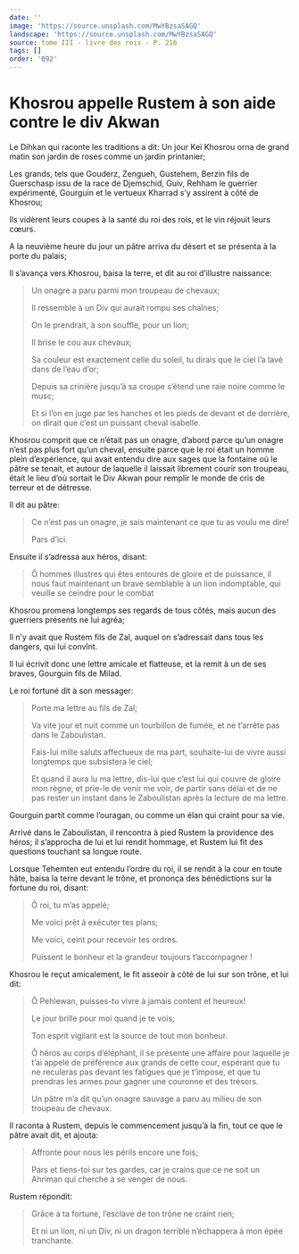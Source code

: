 ```yaml
---
date: ''
image: 'https://source.unsplash.com/MwYBzsaSAGQ'
landscape: 'https://source.unsplash.com/MwYBzsaSAGQ'
source: tome III - livre des rois - P. 216
tags: []
order: '092'
---
```


# Khosrou appelle Rustem à son aide contre le div Akwan

Le Dihkan qui raconte les traditions a dit: Un jour Keï Khosrou orna de grand matin son jardin de roses comme un jardin printanier;

Les grands, tels que Gouderz, Zengueh, Gustehem, Berzin fils de Guerschasp issu de la race de Djemschid, Guiv, Rehham le guerrier expérimenté, Gourguin et le vertueux Kharrad s’y assirent à côté de Khosrou;

Ils vidèrent leurs coupes à la santé du roi des rois, et le vin réjouit leurs cœurs.

A la neuvième heure du jour un pâtre arriva du désert et se présenta à la porte du palais;

Il s’avança vers Khosrou, baisa la terre, et dit au roi d’illustre naissance:

> Un onagre a paru parmi mon troupeau de chevaux;
>
> Il ressemble à un Div qui aurait rompu ses chaînes;
>
> On le prendrait, à son souffle, pour un lion;
>
> Il brise le cou aux chevaux;
>
> Sa couleur est exactement celle du soleil, tu dirais que le ciel l’a lavé dans de l’eau d’or;
>
> Depuis sa crinière jusqu’à sa croupe s’étend une raie noire comme le musc;
>
> Et si l’on en juge par les hanches et les pieds de devant et de derrière, on dirait que c’est un puissant cheval isabelle.

Khosrou comprit que ce n’était pas un onagre, d’abord parce qu’un onagre n’est pas plus fort qu’un cheval, ensuite parce que le roi était un homme plein d’expérience, qui avait entendu dire aux sages que la fontaine où le pâtre se tenait, et autour de laquelle il laissait librement courir son troupeau, était le lieu d’où sortait le Div Akwan pour remplir le monde de cris de terreur et de détresse.

Il dit au pâtre:

> Ce n’est pas un onagre, je sais maintenant ce que tu as voulu me dire!
>
> Pars d’ici.

Ensuite il s’adressa aux héros, disant:

> Ô hommes illustres qui êtes entourés de gloire et de puissance, il nous faut maintenant un brave semblable à un lion indomptable, qui veuille se ceindre pour le combat

Khosrou promena longtemps ses regards de tous côtés, mais aucun des guerriers présents ne lui agréa;

Il n’y avait que Rustem fils de Zal, auquel on s’adressait dans tous les dangers, qui lui convînt.

Il lui écrivit donc une lettre amicale et flatteuse, et la remit à un de ses braves, Gourguin fils de Milad.

Le roi fortuné dit à son messager:

> Porte ma lettre au fils de Zal;
>
> Va vite jour et nuit comme un tourbillon de fumée, et ne t’arrête pas dans le Zaboulistan.
>
> Fais-lui mille saluts affectueux de ma part, souhaite-lui de vivre aussi longtemps que subsistera le ciel;
>
> Et quand il aura lu ma lettre, dis-lui que c’est lui qui couvre de gloire mon règne, et prie-le de venir me voir, de partir sans délai et de ne pas rester un instant dans le Zaboulistan après la lecture de ma lettre.

Gourguin partit comme l’ouragan, ou comme un élan qui craint pour sa vie.

Arrivé dans le Zaboulistan, il rencontra à pied Rustem la providence des héros; il s’approcha de lui et lui rendit hommage, et Rustem lui fit des questions touchant sa longue route.

Lorsque Tehemten eut entendu l’ordre du roi, il se rendit à la cour en toute hâte, baisa la terre devant le trône, et prononça des bénédictions sur la fortune du roi, disant:

> Ô roi, tu m’as appelé;
>
> Me voici prêt à exécuter tes plans;
>
> Me voici, ceint pour recevoir tes ordres.
>
> Puissent le bonheur et la grandeur toujours t’accompagner !

Khosrou le reçut amicalement, le fit asseoir à côté de lui sur son trône, et lui dit:

> Ô Pehlewan, puisses-tu vivre à jamais content et heureux!
>
> Le jour brille pour moi quand je te vois;
>
> Ton esprit vigilant est la source de tout mon bonheur.
>
> Ô héros au corps d’éléphant, il se présente une affaire pour laquelle je t’ai appelé de préférence aux grands de cette cour, espérant que tu ne reculeras pas devant les fatigues que je t’impose, et que tu prendras les armes pour gagner une couronne et des trésors.
>
> Un pâtre m’a dit qu’un onagre sauvage a paru au milieu de son troupeau de chevaux.

Il raconta à Rustem, depuis le commencement jusqu’à la fin, tout ce que le pâtre avait dit, et ajouta:

> Affronte pour nous les périls encore une fois;
>
> Pars et tiens-toi sur tes gardes, car je crains que ce ne soit un Ahriman qui cherche à se venger de nous.

Rustem répondit:

> Grâce a ta fortune, l’esclave de ton trône ne craint rien;
>
> Et ni un lion, ni un Div, ni un dragon terrible n’échappera à mon épée tranchante.
